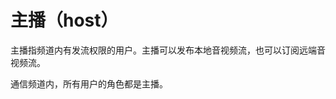 
# 主播（host）

主播指频道内有发流权限的用户。主播可以发布本地音视频流，也可以订阅远端音视频流。

<div class="alert note">通信频道内，所有用户的角色都是主播。</div>